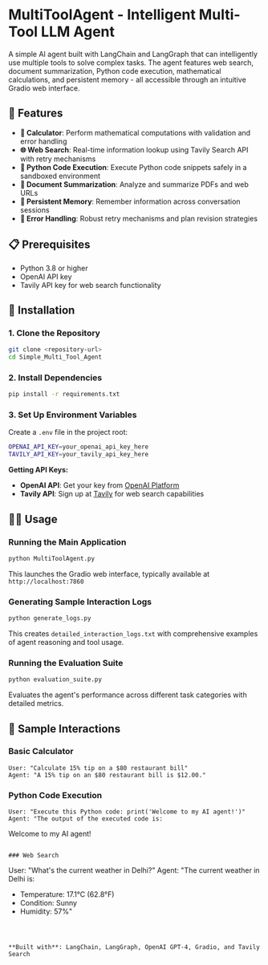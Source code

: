 # MultiToolAgent - Intelligent Multi-Tool LLM Agent

A simple AI agent built with LangChain and LangGraph that can intelligently use multiple tools to solve complex tasks. The agent features web search, document summarization, Python code execution, mathematical calculations, and persistent memory - all accessible through an intuitive Gradio web interface.

## 🚀 Features

- **🧮 Calculator**: Perform mathematical computations with validation and error handling
- **🌐 Web Search**: Real-time information lookup using Tavily Search API with retry mechanisms
- **🐍 Python Code Execution**: Execute Python code snippets safely in a sandboxed environment
- **📄 Document Summarization**: Analyze and summarize PDFs and web URLs
- **🧠 Persistent Memory**: Remember information across conversation sessions
- **🔄 Error Handling**: Robust retry mechanisms and plan revision strategies

## 📋 Prerequisites

- Python 3.8 or higher
- OpenAI API key
- Tavily API key for web search functionality

## 🔧 Installation

### 1. Clone the Repository
```bash
git clone <repository-url>
cd Simple_Multi_Tool_Agent
```

### 2. Install Dependencies
```bash
pip install -r requirements.txt
```

### 3. Set Up Environment Variables
Create a `.env` file in the project root:
```bash
OPENAI_API_KEY=your_openai_api_key_here
TAVILY_API_KEY=your_tavily_api_key_here
```

**Getting API Keys:**
- **OpenAI API**: Get your key from [OpenAI Platform](https://platform.openai.com/api-keys)
- **Tavily API**: Sign up at [Tavily](https://tavily.com/) for web search capabilities

## 🏃‍♂️ Usage

### Running the Main Application
```bash
python MultiToolAgent.py
```

This launches the Gradio web interface, typically available at `http://localhost:7860`

### Generating Sample Interaction Logs
```bash
python generate_logs.py
```

This creates `detailed_interaction_logs.txt` with comprehensive examples of agent reasoning and tool usage.

### Running the Evaluation Suite
```bash
python evaluation_suite.py
```

Evaluates the agent's performance across different task categories with detailed metrics.

## 🎯 Sample Interactions

### Basic Calculator
```
User: "Calculate 15% tip on a $80 restaurant bill"
Agent: "A 15% tip on an $80 restaurant bill is $12.00."
```

### Python Code Execution
```
User: "Execute this Python code: print('Welcome to my AI agent!')"
Agent: "The output of the executed code is:
```
Welcome to my AI agent!
```

### Web Search
```
User: "What's the current weather in Delhi?"
Agent: "The current weather in Delhi is:
- Temperature: 17.1°C (62.8°F)
- Condition: Sunny
- Humidity: 57%"
```



**Built with**: LangChain, LangGraph, OpenAI GPT-4, Gradio, and Tavily Search


